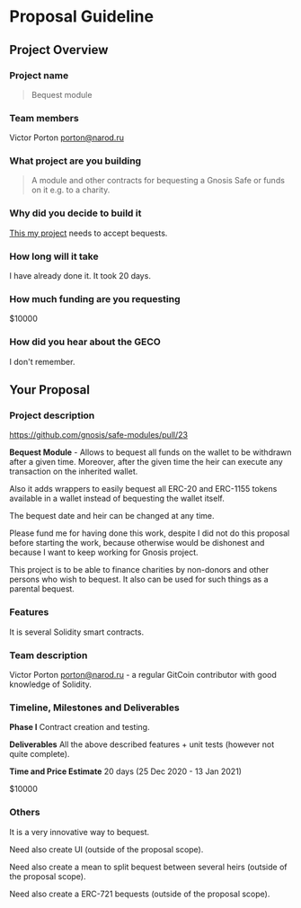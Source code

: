 # Proposal Guideline 
## Project Overview

### Project name
> Bequest module
### Team members 
Victor Porton <porton@narod.ru>
### What project are you building 
> A module and other contracts for bequesting a Gnosis Safe or funds on it e.g. to a charity.
### Why did you decide to build it 
[This my project](https://vporton.github.io/future-salary/#/) needs to accept bequests.
### How long will it take 
I have already done it. It took 20 days.
### How much funding are you requesting  
$10000
### How did you hear about the GECO
I don't remember.

## Your Proposal 
### Project description
https://github.com/gnosis/safe-modules/pull/23

**Bequest Module** - Allows to bequest all funds on the wallet to be withdrawn after a given time. Moreover, after the given time the heir can execute any transaction on the inherited wallet.

Also it adds wrappers to easily bequest all ERC-20 and ERC-1155 tokens available in a wallet instead of bequesting the wallet itself.

The bequest date and heir can be changed at any time.

Please fund me for having done this work, despite I did not do this proposal before starting the work, because otherwise would be dishonest and because I want to keep working for Gnosis project.

This project is to be able to finance charities by non-donors and other persons who wish to bequest. It also can be used for such things as a parental bequest.
### Features
It is several Solidity smart contracts.
### Team description
Victor Porton <porton@narod.ru> - a regular GitCoin contributor with good knowledge of Solidity.
### Timeline, Milestones and Deliverables
**Phase I**
Contract creation and testing.

**Deliverables**
All the above described features + unit tests (however not quite complete).

**Time and Price Estimate**
20 days (25 Dec 2020 - 13 Jan 2021)

$10000

### Others	 
It is a very innovative way to bequest.

Need also create UI (outside of the proposal scope).

Need also create a mean to split bequest between several heirs (outside of the proposal scope).

Need also create a ERC-721 bequests (outside of the proposal scope).
